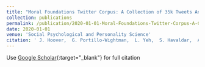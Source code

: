 ```yaml
---
title: "Moral Foundations Twitter Corpus: A Collection of 35k Tweets Annotated for Moral Sentiment"
collection: publications
permalink: /publication/2020-01-01-Moral-Foundations-Twitter-Corpus-A-Collection-of-35k-Tweets-Annotated-for-Moral-Sentiment
date: 2020-01-01
venue: 'Social Psychological and Personality Science'
citation: ' J. Hoover,  G. Portillo-Wightman,  L. Yeh,  S. Havaldar,  A.M. Davani,  Y. Lin,  B. Kennedy,  M. Atari,  Z. Kamel,  M. Mendlen,  G. Moreno,  C. Park,  T.E. Chang,  J. Chin,  C. Leong,  J.Y. Leung,  A. Mirinjian,  M. Dehghani, &quot;Moral Foundations Twitter Corpus: A Collection of 35k Tweets Annotated for Moral Sentiment.&quot; Social Psychological and Personality Science, 2020.'
---
```

Use [Google Scholar](https://scholar.google.com/scholar?q=Moral+Foundations+Twitter+Corpus:+A+Collection+of+35k+Tweets+Annotated+for+Moral+Sentiment){:target="_blank"} for full citation